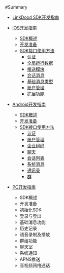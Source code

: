 #Summary
* [LinkDood SDK开发指南](README.md)
* [iOS开发指南]()
    * [SDK概述](iOS/describe.md)
    * [开发准备](iOS/prepare.md)
    * [SDK接口使用方法]()
    	* [认证](iOS/auth.md)
    	* [全局运行数据](iOS/auth.md#全局运行数据)
    	* [推送模块](iOS/auth.md#推送模块)
    	* [会话消息](iOS/chatMessage.md)
    	* [基础消息类型](iOS/chatMessage.md#基础消息类型)
    	* [账户管理](iOS/client.md)
    	* [扩展功能](iOS/client.md#扩展功能)

* [Android开发指南]()
	 * [SDK概述](Android/describe.md)
	 * [开发准备](Android/prepare.md)
	 * [SDK接口使用方法]()
	 	* [认证](Android/auth.md)
	 	* [账户管理](Android/auth.md#账户管理)
	 	* [企业组织](Android/auth.md#企业组织)
	 	* [聊天](Android/chat.md)
	 	* [会话列表](Android/chat.md#会话列表)
	 	* [系统消息](Android/chat.md#系统消息)
	 	* [通讯录](Android/contact.md)
	 	* [群](Android/contact.md#群)

* [PC开发指南]()
	 * SDK概述
	 * 开发准备
	 * 初始化SDK
	 * 登录与登出
	 * 基础消息功能
	 * 历史记录
	 * 语音录制及播放
	 * 群组功能
	 * 聊天室
	 * 系统通知
	 * APNS推送
	 * 音视频网络通话    
    
    
